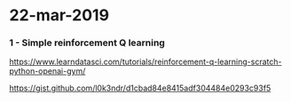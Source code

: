 # 22-mar-2019

### 1 - Simple reinforcement Q learning 

https://www.learndatasci.com/tutorials/reinforcement-q-learning-scratch-python-openai-gym/

https://gist.github.com/l0k3ndr/d1cbad84e8415adf304484e0293c93f5
